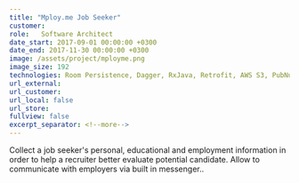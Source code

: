 ```yaml
---
title: "Mploy.me Job Seeker"
customer:
role:	Software Architect
date_start: 2017-09-01 00:00:00 +0300
date_end: 2017-11-30 00:00:00 +0300
image: /assets/project/mployme.png
image_size: 192
technologies: Room Persistence, Dagger, RxJava, Retrofit, AWS S3, PubNub
url_external: 
url_customer:
url_local: false
url_store: 
fullview: false
excerpt_separator: <!--more-->
---
```

Collect a job seeker's personal, educational and employment information in order to help a recruiter better evaluate potential candidate. Allow to communicate with employers via built in messenger..